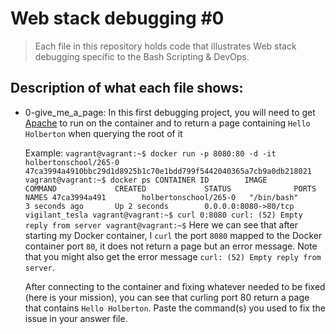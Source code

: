 # Web stack debugging #0
> Each file in this repository holds code that illustrates Web stack debugging
> specific to the Bash Scripting & DevOps.

## Description of what each file shows:
* 0-give_me_a_page: In this first debugging project, you will need to get [Apache](https://alx-intranet.hbtn.io/rltoken/HVGgLL51qmuulmw802M-Jg) to run on the container and to return a page containing `Hello Holberton` when querying the root of it

	Example:
		```
		vagrant@vagrant:~$ docker run -p 8080:80 -d -it holbertonschool/265-0
		47ca3994a4910bbc29d1d8925b1c70e1bdd799f5442040365a7cb9a0db218021
		vagrant@vagrant:~$ docker ps
		CONTAINER ID        IMAGE                   COMMAND             CREATED             STATUS              PORTS                  NAMES
		47ca3994a491        holbertonschool/265-0   "/bin/bash"         3 seconds ago       Up 2 seconds        0.0.0.0:8080->80/tcp   vigilant_tesla
		vagrant@vagrant:~$ curl 0:8080
		curl: (52) Empty reply from server
		vagrant@vagrant:~$
		```
	Here we can see that after starting my Docker container, I `curl` the port `8080` mapped to the Docker container port `80`, it does not return a page but an error message. Note that you might also get the error message `curl: (52) Empty reply from server`.

	After connecting to the container and fixing whatever needed to be fixed (here is your mission), you can see that curling port 80 return a page that contains `Hello Holberton`. Paste the command(s) you used to fix the issue in your answer file.
